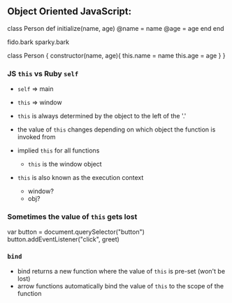 ## Object Oriented JavaScript:

class Person
  def initialize(name, age)
    @name = name
    @age = age
  end
end

fido.bark
sparky.bark

class Person {
  constructor(name, age){
    this.name = name
    this.age = age
  }
}


### JS `this` vs Ruby `self`
- `self` => main
- `this` => window
- `this` is always determined by the object to the left of the '.'
- the value of `this` changes depending on which object the function is invoked from
- implied `this` for all functions
  - `this` is the window object 

- `this` is also known as the execution context
  - window?
  - obj?


### Sometimes the value of `this` gets lost
var button = document.querySelector("button")
button.addEventListener("click", greet)


### `bind`
- bind returns a new function where the value of `this` is pre-set (won't be lost)
- arrow functions automatically bind the value of `this` to the  scope of the function

